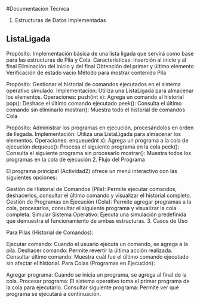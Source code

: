 #Documentación Técnica

1. Estructuras de Datos Implementadas

## ListaLigada

Propósito: Implementación básica de una lista ligada que servirá como base para las estructuras de Pila y Cola.
Características:
Inserción al inicio y al final
Eliminación del inicio y del final
Obtención del primer y último elemento
Verificación de estado vacío
Método para mostrar contenido
Pila

Propósito: Gestionar el historial de comandos ejecutados en el sistema operativo simulado.
Implementación: Utiliza una ListaLigada para almacenar los elementos.
Operaciones:
push(int x): Agrega un comando al historial
pop(): Deshace el último comando ejecutado
peek(): Consulta el último comando sin eliminarlo
mostrar(): Muestra todo el historial de comandos
Cola

Propósito: Administrar los programas en ejecución, procesándolos en orden de llegada.
Implementación: Utiliza una ListaLigada para almacenar los elementos.
Operaciones:
enqueue(int x): Agrega un programa a la cola de ejecución
dequeue(): Procesa el siguiente programa en la cola
peek(): Consulta el siguiente programa sin procesarlo
mostrar(): Muestra todos los programas en la cola de ejecución
2. Flujo del Programa

El programa principal (Actividad2) ofrece un menú interactivo con las siguientes opciones:

Gestión de Historial de Comandos (Pila): Permite ejecutar comandos, deshacerlos, consultar el último comando y visualizar el historial completo.
Gestión de Programas en Ejecución (Cola): Permite agregar programas a la cola, procesarlos, consultar el siguiente programa y visualizar la cola completa.
Simular Sistema Operativo: Ejecuta una simulación predefinida que demuestra el funcionamiento de ambas estructuras.
3. Casos de Uso

Para Pilas (Historial de Comandos):

Ejecutar comando: Cuando el usuario ejecuta un comando, se agrega a la pila.
Deshacer comando: Permite revertir la última acción realizada.
Consultar último comando: Muestra cuál fue el último comando ejecutado sin afectar el historial.
Para Colas (Programas en Ejecución):

Agregar programa: Cuando se inicia un programa, se agrega al final de la cola.
Procesar programa: El sistema operativo toma el primer programa de la cola para ejecutarlo.
Consultar siguiente programa: Permite ver qué programa se ejecutará a continuación.
